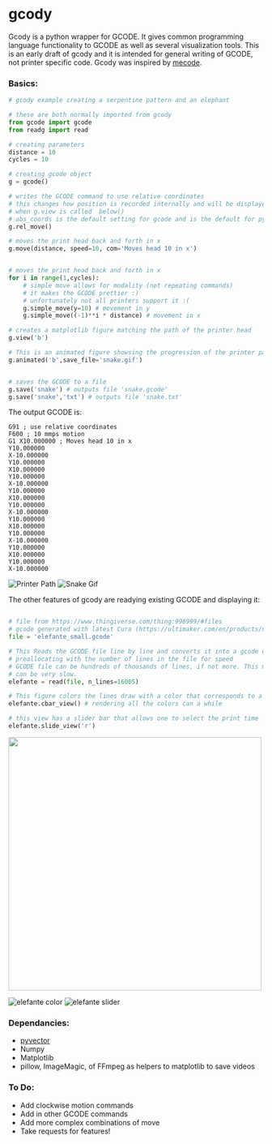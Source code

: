 # gcody

Gcody is a python wrapper for GCODE. It gives common programming language functionality to GCODE as well as several visualization tools.
This is an early draft of gcody and it is intended for general writing of GCODE, not printer specific code.
Gcody was inspired by [mecode](https://github.com/jminardi/mecode).


### Basics:

<python code example>

```python
# gcody example creating a serpentine pattern and an elephant

# these are both normally imported from gcody
from gcode import gcode
from readg import read

# creating parameters
distance = 10
cycles = 10

# creating gcode object
g = gcode()

# writes the GCODE command to use relative coordinates
# this changes how position is recorded internally and will be displayed differently
# when g.view is called  below()
# abs_coords is the default setting for gcode and is the default for pygcode as well
g.rel_move()

# moves the print head back and forth in x
g.move(distance, speed=10, com='Moves head 10 in x')


# moves the print head back and forth in x
for i in range(1,cycles):
    # simple move allows for modality (not repeating commands)
    # it makes the GCODE prettier :)
    # unfortunately not all printers support it :(
    g.simple_move(y=10) # movement in y
    g.simple_move((-1)**i * distance) # movement in x

# creates a matplotlib figure matching the path of the printer head
g.view('b')

# This is an animated figure showsing the progression of the printer path
g.animated('b',save_file='snake.gif')


# saves the GCODE to a file
g.save('snake') # outputs file 'snake.gcode'
g.save('snake','txt') # outputs file 'snake.txt'
```

The output GCODE is:
```GCODE
G91 ; use relative coordinates
F600 ; 10 mmps motion
G1 X10.000000 ; Moves head 10 in x
Y10.000000  
X-10.000000  
Y10.000000  
X10.000000  
Y10.000000  
X-10.000000  
Y10.000000  
X10.000000  
Y10.000000  
X-10.000000  
Y10.000000  
X10.000000  
Y10.000000  
X-10.000000  
Y10.000000  
X10.000000  
Y10.000000  
X-10.000000  
```

<Print head image>

![Printer Path](demo/test_path.png)
![Snake Gif](demo/snake.gif)



The other features of gcody are readying existing GCODE and displaying it:
```python

# file from https://www.thingiverse.com/thing:998999/#files
# gcode generated with latest Cura (https://ultimaker.com/en/products/ultimaker-cura-software)
file = 'elefante_small.gcode'

# This Reads the GCODE file line by line and converts it into a gcode object
# preallocating with the number of lines in the file for speed
# GCODE file can be hundreds of thousands of lines, if not more. This means reading them
# can be very slow.
elefante = read(file, n_lines=16005)

# This figure colors the lines draw with a color that corresponds to a print time
elefante.cbar_view() # rendering all the colors can a while

# this view has a slider bar that allows one to select the print time
elefante.slide_view('r')
```

<img src="demo/elefante_model.PNG" width="500">

![elefante color](demo/elefante.png)
![elefante slider](demo/elefante_slide.png)



### Dependancies:
* [pyvector](https://github.com/rtZamb/pyvector)
* Numpy
* Matplotlib
* pillow, ImageMagic, of FFmpeg as helpers to matplotlib to save videos



### To Do:
* Add clockwise motion commands
* Add in other GCODE commands
* Add more complex combinations of move
* Take requests for features!
